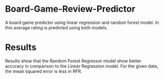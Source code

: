 # Board-Game-Review-Predictor
A board game predictor using linear regression and random forest model.
In this average rating is predicted using both models.
# Results
Results show that the Random Forest Regressor model show better accuracy in comparison to the Linear Regression model.
For the given data, the mean squared error is less in RFR. 
